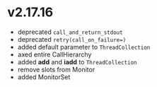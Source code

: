 # v2.17.16

* deprecated `call_and_return_stdout`
* deprecated `retry(call_on_failure=)`
* added default parameter to `ThreadCollection`
* axed entire CallHierarchy
* added __add__ and __iadd__ to `ThreadCollection`
* remove slots from Monitor
* added MonitorSet
